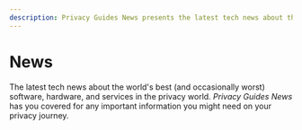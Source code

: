 ```yaml
---
description: Privacy Guides News presents the latest tech news about the world's best (and occasionally worst) software, hardware, and services in the privacy world.
---
```


# News

The latest tech news about the world's best (and occasionally worst) software, hardware, and services in the privacy world. *Privacy Guides News* has you covered for any important information you might need on your privacy journey.
